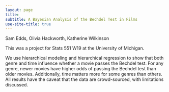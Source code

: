 ```yaml
---
layout: page
title: 
subtitle: A Bayesian Analysis of the Bechdel Test in Films
use-site-title: true
---
```

Sam Edds, Olivia Hackworth, Katherine Wilkinson

This was a project for Stats 551 W19 at the University of Michigan.

We use hierarchical modeling and hierarchical regression to show that both genre and time influence whether a movie passes the Bechdel test. For any genre, newer movies have higher odds of passing the Bechdel test than older movies. Additionally, time matters more for some genres than others. All results have the caveat that the data are crowd-sourced, with limitations discussed.
